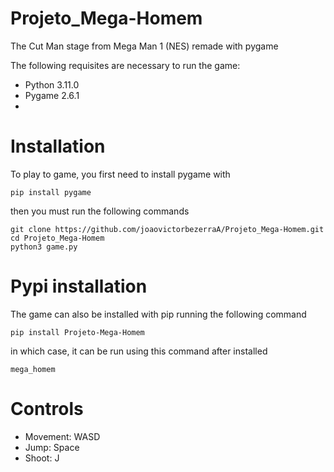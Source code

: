 # Projeto_Mega-Homem
The Cut Man stage from Mega Man 1 (NES) remade with pygame

The following requisites are necessary to run the game:
* Python 3.11.0
* Pygame 2.6.1
* 
# Installation
To play to game, you first need to install pygame with
```
pip install pygame
```
then you must run the following commands
```
git clone https://github.com/joaovictorbezerraA/Projeto_Mega-Homem.git
cd Projeto_Mega-Homem
python3 game.py
```
# Pypi installation
The game can also be installed with pip running the following command
```
pip install Projeto-Mega-Homem
```
in which case, it can be run using this command after installed
```
mega_homem
```

# Controls
* Movement: WASD
* Jump: Space
* Shoot: J
